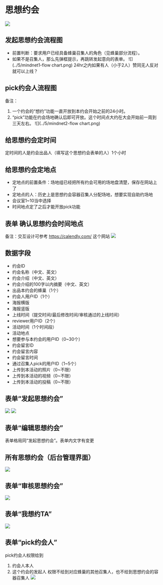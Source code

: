 # 思想约会
![](../5/mindnet.png)
## 发起思想约会流程图
* 前置判断：要求用户已经具备蜂巢召集人的角色（见蜂巢部分流程）。
* 如果不是召集人，那么先弹框提示，再跳转发起意向的表单。
![](../5/mindnet1-flow chart.png)
24hr之内如果有人（小于2人）赞同无人反对就可以上线？
## pick约会人流程图
备注：
1. 一个约会的“想约”功能一直开放到本约会开始之前的24小时。
2. “pick”功能在约会场地确认后即可开放。这个时间点大约在大会开始前一周到三天左右。
![](../5/mindnet2-flow chart.png)
## 给思想约会定时间
定时间的人是约会出品人（填写这个思想约会表单的人）1个小时
## 给思想约会定地点
* 定地点的前置条件：场地组已经把所有约会可用的场地盘清楚，保存在网站上了
* 定地点的人：历史上是思想约会容器召集人分配场地，想要实现自助约场地
* 会议室1~10当中选择
* 时间地点定了之后才能开放pick功能
## 表单 确认思想约会时间地点
备注：交互设计可参考 https://calendly.com/ 这个网站
![](../5/mindnet5-form.png)
## 数据字段
* 约会ID
* 约会名称（中文、英文）
* 约会介绍（中文、英文）
* 约会介绍的100字以内摘要（中文、英文）
* 出品本约会的蜂巢（1个）
* 约会人用户ID（1个）
* 海报横版
* 海报竖版
* 上线时间（提交时间/最后修改时间/审核通过的上线时间）
* reviewer用户ID（2个）
* 活动时间（1个时间段）
* 活动地点
* 想要参与本约会的用户ID（0~30个）
* 约会留言ID
* 约会留言内容
* 约会留言时间
* 通过召集人pick的用户ID（1~5个）
* 上传到本活动的照片（0~不限）
* 上传到本活动的视频（0~不限）
* 上传到本活动的投稿（0~不限）
## 表单“发起思想约会”
![](../5/mindnet7-form.png)
![](../5/mindnet7-form2.png)
## 表单“编辑思想约会”
表单格局同“发起思想约会”。表单内文字有变更
## 所有思想约会（后台管理界面）
![](../5/mindnet9-management.png)
## 表单“审核思想约会”
![](../5/mindnet10-form.png)
## 表单“我想约TA”
![](../5/mindnet11-form.png)
## 表单“pick约会人”
pick约会人权限给到
1. 约会人本人
2. 这个约会的发起人
权限不给到对应蜂巢的其他召集人，也不给到思想约会的容器召集人
![](../5/mindnet12-form.png)